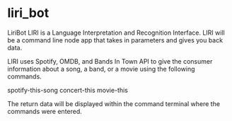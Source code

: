 # liri_bot
LiriBot
LIRI is a Language Interpretation and Recognition 
Interface. LIRI will be a command line node app that 
takes in parameters and gives you back data.

LIRI uses Spotify, OMDB, and Bands In Town API to give 
the consumer information about a song, a band, or a movie 
using the following commands.

spotify-this-song
concert-this
movie-this

The return data will be displayed within the command 
terminal where the commands were entered.